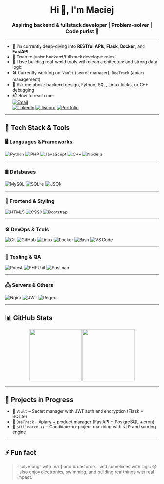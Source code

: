 <h1 align="center">Hi 👋, I'm Maciej</h1>
<h3 align="center">Aspiring backend & fullstack developer | Problem-solver | Code purist 🔧</h3>

---

- 🌱 I’m currently deep-diving into **RESTful APIs**, **Flask**, **Docker**, and **FastAPI**
- 💼 Open to junior backend/fullstack developer roles
- 🧰 I love building real-world tools with clean architecture and strong data logic
- 🛠️ Currently working on: `Vault` (secret manager), `BeeTrack` (apiary management)
- 💬 Ask me about: backend design, Python, SQL, Linux tricks, or C++ debugging
- 📫 How to reach me:  
  [![Email](https://img.shields.io/badge/email-maciejpawlicki10%40gmail.com-informational)](mailto:maciejpawlicki10@gmail.com)  
  [![LinkedIn](https://img.shields.io/badge/LinkedIn-Maciej%20Pawlicki-blue?logo=linkedin)](https://www.linkedin.com/in/maciej-pawlicki-207b02222)
  [![discord](https://img.shields.io/badge/Discord-Z3R05-blue?logo=discord&logoColor=white)](https://discordapp.com/users/527160222683365386)
  [![Portfolio](https://img.shields.io/badge/Portfolio-In%20progress-yellow)](https://macpaw.dev)

---

## 🧠 Tech Stack & Tools

### 🖥️ Languages & Frameworks
![Python](https://img.shields.io/badge/Python-3.10-blue?logo=python&logoColor=white)
![PHP](https://img.shields.io/badge/PHP-8.x-777BB4?logo=php&logoColor=white)
![JavaScript](https://img.shields.io/badge/JavaScript-ES6+-F7DF1E?logo=javascript&logoColor=black)
![C++](https://img.shields.io/badge/C++-basics-00599C?logo=c%2B%2B&logoColor=white)
![Node.js](https://img.shields.io/badge/Node.js-Runtime-339933?logo=node.js&logoColor=white)

---

### 🛢️ Databases
![MySQL](https://img.shields.io/badge/MySQL-Structured%20Data-4479A1?logo=mysql&logoColor=white)
![SQLite](https://img.shields.io/badge/SQLite-Embedded-003B57?logo=sqlite&logoColor=white)
![JSON](https://img.shields.io/badge/JSON-Structured_Data-8A8A8A?logo=json&logoColor=white)

---

### 🎨 Frontend & Styling
![HTML5](https://img.shields.io/badge/HTML5-Markup-E34F26?logo=html5&logoColor=white)
![CSS3](https://img.shields.io/badge/CSS3-Styling-1572B6?logo=css3&logoColor=white)
![Bootstrap](https://img.shields.io/badge/Bootstrap-Framework-7952B3?logo=bootstrap&logoColor=white)

---

### ⚙️ DevOps & Tools
![Git](https://img.shields.io/badge/Git-Version_Control-F05032?logo=git&logoColor=white)
![GitHub](https://img.shields.io/badge/GitHub-Code_Hosting-181717?logo=github&logoColor=white)
![Linux](https://img.shields.io/badge/Linux-Dev_Environment-FCC624?logo=linux&logoColor=black)
![Docker](https://img.shields.io/badge/Docker-Containerization-2496ED?logo=docker&logoColor=white)
![Bash](https://img.shields.io/badge/Bash-Terminal-4EAA25?logo=gnubash&logoColor=white)
![VS Code](https://img.shields.io/badge/VSCode-IDE-007ACC?logo=visual-studio-code&logoColor=white)

---

### 🧪 Testing & QA
![Pytest](https://img.shields.io/badge/Pytest-Python_Tests-3776AB?logo=python&logoColor=white)
![PHPUnit](https://img.shields.io/badge/PHPUnit-Testing-8892BF?logo=php&logoColor=white)
![Postman](https://img.shields.io/badge/Postman-API_Testing-FF6C37?logo=postman&logoColor=white)

---

### 🖧 Servers & Others
![Nginx](https://img.shields.io/badge/Nginx-Reverse_Proxy-269539?logo=nginx&logoColor=white)
![JWT](https://img.shields.io/badge/JWT-Auth_Tokens-000000?logo=jsonwebtokens&logoColor=white)
![Regex](https://img.shields.io/badge/RegEx-Pattern_Matching-EF7C00?logo=codewars&logoColor=white)


---

## 📊 GitHub Stats

<p align="center">
  <img src="https://github-readme-stats.vercel.app/api?username=zrdt80&show_icons=true&theme=radical&hide_rank=false" height="170" align="top" />
  <img src="https://camo.githubusercontent.com/8e20114223e1dc644bfec3a48a0d52d68eea5a7b111415513da106df709c8e54/68747470733a2f2f73747265616b2d73746174732e64656d6f6c61622e636f6d3f757365723d7a7264743830267468656d653d7261646963616c26646174655f666f726d61743d4d2532306a25354225324325323059253544" height="170" />
</p>

---

## 📁 Projects in Progress

- 🔐 `Vault` – Secret manager with JWT auth and encryption (Flask + SQLite)
- 🍯 `BeeTrack` – Apiary + product manager (FastAPI + PostgreSQL + cron)
- 🧠 `SkillMatch AI` – Candidate-to-project matching with NLP and scoring engine

---

## ⚡ Fun fact

> I solve bugs with tea 🍵 and brute force... and sometimes with logic 😄  
> I also enjoy electronics, swimming, and building real things with real impact.
